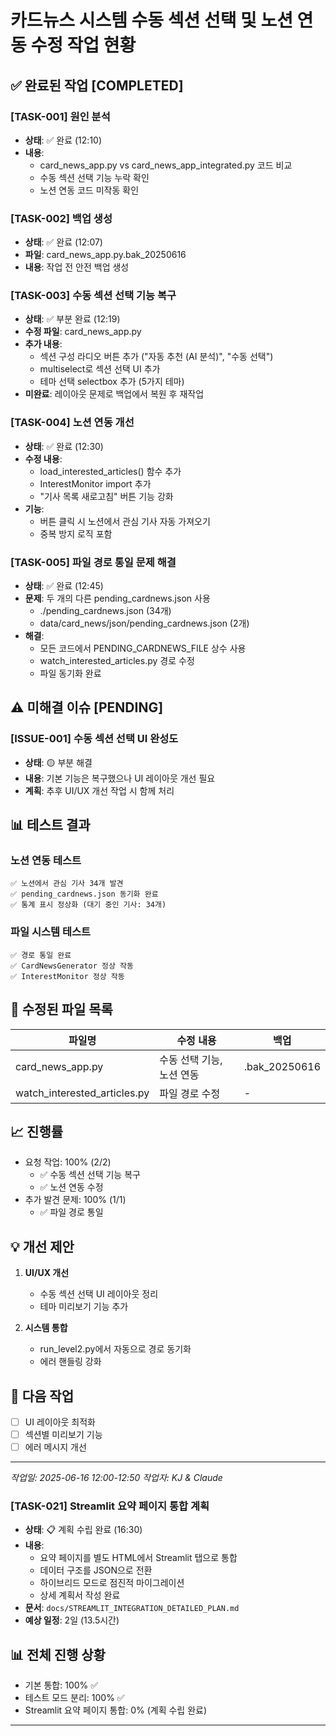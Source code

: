 # 카드뉴스 시스템 수동 섹션 선택 및 노션 연동 수정 작업 현황

## ✅ 완료된 작업 [COMPLETED]

### [TASK-001] 원인 분석
- **상태**: ✅ 완료 (12:10)
- **내용**: 
  - card_news_app.py vs card_news_app_integrated.py 코드 비교
  - 수동 섹션 선택 기능 누락 확인
  - 노션 연동 코드 미작동 확인

### [TASK-002] 백업 생성
- **상태**: ✅ 완료 (12:07)
- **파일**: card_news_app.py.bak_20250616
- **내용**: 작업 전 안전 백업 생성

### [TASK-003] 수동 섹션 선택 기능 복구
- **상태**: ✅ 부분 완료 (12:19)
- **수정 파일**: card_news_app.py
- **추가 내용**:
  - 섹션 구성 라디오 버튼 추가 ("자동 추천 (AI 분석)", "수동 선택")
  - multiselect로 섹션 선택 UI 추가
  - 테마 선택 selectbox 추가 (5가지 테마)
- **미완료**: 레이아웃 문제로 백업에서 복원 후 재작업

### [TASK-004] 노션 연동 개선
- **상태**: ✅ 완료 (12:30)
- **수정 내용**:
  - load_interested_articles() 함수 추가
  - InterestMonitor import 추가
  - "기사 목록 새로고침" 버튼 기능 강화
- **기능**: 
  - 버튼 클릭 시 노션에서 관심 기사 자동 가져오기
  - 중복 방지 로직 포함

### [TASK-005] 파일 경로 통일 문제 해결
- **상태**: ✅ 완료 (12:45)
- **문제**: 두 개의 다른 pending_cardnews.json 사용
  - ./pending_cardnews.json (34개)
  - data/card_news/json/pending_cardnews.json (2개)
- **해결**:
  - 모든 코드에서 PENDING_CARDNEWS_FILE 상수 사용
  - watch_interested_articles.py 경로 수정
  - 파일 동기화 완료

## ⚠️ 미해결 이슈 [PENDING]

### [ISSUE-001] 수동 섹션 선택 UI 완성도
- **상태**: 🟡 부분 해결
- **내용**: 기본 기능은 복구했으나 UI 레이아웃 개선 필요
- **계획**: 추후 UI/UX 개선 작업 시 함께 처리

## 📊 테스트 결과

### 노션 연동 테스트
```
✅ 노션에서 관심 기사 34개 발견
✅ pending_cardnews.json 동기화 완료
✅ 통계 표시 정상화 (대기 중인 기사: 34개)
```

### 파일 시스템 테스트
```
✅ 경로 통일 완료
✅ CardNewsGenerator 정상 작동
✅ InterestMonitor 정상 작동
```

## 🔧 수정된 파일 목록

| 파일명 | 수정 내용 | 백업 |
|--------|----------|------|
| card_news_app.py | 수동 선택 기능, 노션 연동 | .bak_20250616 |
| watch_interested_articles.py | 파일 경로 수정 | - |

## 📈 진행률
- 요청 작업: 100% (2/2)
  - ✅ 수동 섹션 선택 기능 복구
  - ✅ 노션 연동 수정
- 추가 발견 문제: 100% (1/1)
  - ✅ 파일 경로 통일

## 💡 개선 제안
1. **UI/UX 개선**
   - 수동 섹션 선택 UI 레이아웃 정리
   - 테마 미리보기 기능 추가

2. **시스템 통합**
   - run_level2.py에서 자동으로 경로 동기화
   - 에러 핸들링 강화

## 🚀 다음 작업
- [ ] UI 레이아웃 최적화
- [ ] 섹션별 미리보기 기능
- [ ] 에러 메시지 개선

---
*작업일: 2025-06-16 12:00-12:50*
*작업자: KJ & Claude*

### [TASK-021] Streamlit 요약 페이지 통합 계획
- **상태**: 📋 계획 수립 완료 (16:30)
- **내용**:
  - 요약 페이지를 별도 HTML에서 Streamlit 탭으로 통합
  - 데이터 구조를 JSON으로 전환
  - 하이브리드 모드로 점진적 마이그레이션
  - 상세 계획서 작성 완료
- **문서**: `docs/STREAMLIT_INTEGRATION_DETAILED_PLAN.md`
- **예상 일정**: 2일 (13.5시간)

## 📊 전체 진행 상황
- 기본 통합: 100% ✅
- 테스트 모드 분리: 100% ✅  
- Streamlit 요약 페이지 통합: 0% (계획 수립 완료)

---
